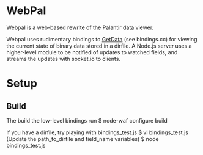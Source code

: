 WebPal
======

Webpal is a web-based rewrite of the Palantir data viewer.

Webpal uses rudimentary bindings to [GetData](http://getdata.sourceforge.net) 
(see bindings.cc) for viewing the current state of binary data stored in a 
dirfile. A Node.js server uses a higher-level module to be notified of updates
to watched fields, and streams the updates with socket.io to clients.

Setup
=====

Build
-----

The build the low-level bindings run
    $ node-waf configure build

If you have a dirfile, try playing with bindings_test.js
    $ vi bindings_test.js
    (Update the path_to_dirfile and field_name variables)
    $ node bindings_test.js
